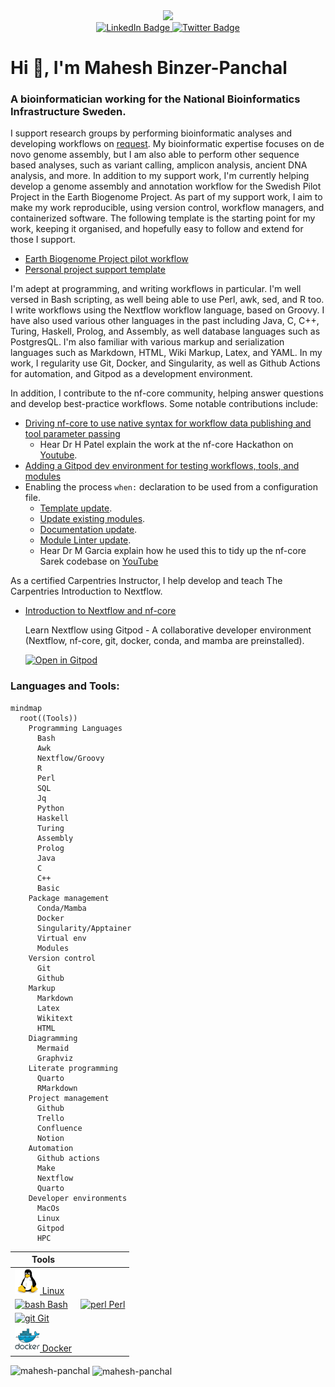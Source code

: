 <div id="header" align="center">
  <img src="https://media.giphy.com/media/qgQUggAC3Pfv687qPC/giphy.gif" width="100"/>
</div>
<div id="badges" align="center">
  <a href="https://www.linkedin.com/in/mahesh-binzer-panchal-79a726a2/" target="blank">
    <img src="https://img.shields.io/badge/LinkedIn-blue?style=for-the-badge&logo=linkedin&logoColor=white" alt="LinkedIn Badge"/>
  </a>
  <a href="https://twitter.com/arcane_mahesh" target="blank">
    <img src="https://img.shields.io/twitter/follow/arcane_mahesh?logo=twitter&style=for-the-badge" alt="Twitter Badge"/>
  </a>
</div>

# Hi 👋, I'm Mahesh Binzer-Panchal
### A bioinformatician working for the National Bioinformatics Infrastructure Sweden.

I support research groups by performing bioinformatic analyses and developing workflows on [request](https://nbis.se/support/support.html). 
My bioinformatic expertise focuses on de novo genome assembly, but I am also able to perform other sequence based analyses, such as variant 
calling, amplicon analysis, ancient DNA analysis, and more. In addition to my support work, I'm currently helping develop a genome assembly 
and annotation workflow for the Swedish Pilot Project in the Earth Biogenome Project. As part of my support work, I aim to make my work 
reproducible, using version control, workflow managers, and containerized software. The following template is the starting point for my work, 
keeping it organised, and hopefully easy to follow and extend for those I support.

- [Earth Biogenome Project pilot workflow](https://github.com/NBISweden/Earth-Biogenome-Project-pilot)
- [Personal project support template](https://github.com/mahesh-panchal/NBIS_project_template)

I'm adept at programming, and writing workflows in particular. I'm well versed in Bash scripting, as well being able to use Perl, awk, sed, 
and R too. I write workflows using the Nextflow workflow language, based on Groovy. I have also used various other languages in the past 
including Java, C, C++, Turing, Haskell, Prolog, and Assembly, as well database languages such as PostgresQL. I'm also familiar with various 
markup and serialization languages such as Markdown, HTML, Wiki Markup, Latex, and YAML. In my work, I regularity use Git, Docker, and Singularity, 
as well as Github Actions for automation, and Gitpod as a development environment.

In addition, I contribute to the nf-core community, helping answer questions and develop best-practice workflows. Some notable contributions
include:

- [Driving nf-core to use native syntax for workflow data publishing and tool parameter passing](https://github.com/nf-core/rnaseq/pull/701)
  - Hear Dr H Patel explain the work at the nf-core Hackathon on [Youtube](https://www.youtube.com/watch?v=Lo2jXn8tHU0).
- [Adding a Gitpod dev environment for testing workflows, tools, and modules](https://github.com/nf-core/tools/pull/1384)
- Enabling the process `when:` declaration to be used from a configuration file.
  - [Template update](https://github.com/nf-core/tools/pull/1393).
  - [Update existing modules](https://github.com/nf-core/modules/pull/1261).
  - [Documentation update](https://github.com/nf-core/nf-co.re/pull/1012).
  - [Module Linter update](https://github.com/nf-core/tools/pull/1397).
  - Hear Dr M Garcia explain how he used this to tidy up the nf-core Sarek codebase on [YouTube](https://www.youtube.com/watch?v=17NqUsh73BU) 

As a certified Carpentries Instructor, I help develop and teach The Carpentries Introduction to Nextflow.

- [Introduction to Nextflow and nf-core](https://github.com/carpentries-incubator/workflows-nextflow)
  
  Learn Nextflow using Gitpod - A collaborative developer environment (Nextflow, nf-core, git, docker, conda, and mamba are preinstalled).
  
  [![Open in Gitpod](https://gitpod.io/button/open-in-gitpod.svg)](https://gitpod.io/#https://github.com/carpentries-incubator/workflows-nextflow) 

### Languages and Tools:

```mermaid
mindmap
  root((Tools))
    Programming Languages
      Bash
      Awk
      Nextflow/Groovy
      R
      Perl
      SQL
      Jq
      Python
      Haskell
      Turing
      Assembly
      Prolog
      Java
      C
      C++
      Basic
    Package management
      Conda/Mamba
      Docker
      Singularity/Apptainer
      Virtual env
      Modules
    Version control
      Git
      Github
    Markup
      Markdown
      Latex
      Wikitext
      HTML
    Diagramming
      Mermaid
      Graphviz
    Literate programming
      Quarto
      RMarkdown
    Project management
      Github
      Trello
      Confluence
      Notion
    Automation
      Github actions
      Make
      Nextflow
      Quarto
    Developer environments
      MacOs
      Linux
      Gitpod
      HPC
```

| Tools |   |
|----|---|
| <a href="https://www.linux.org/" target="_blank" rel="noreferrer"><img src="https://raw.githubusercontent.com/devicons/devicon/master/icons/linux/linux-original.svg" alt="linux" width="40" height="40"/> Linux</a> | |
| <a href="https://www.gnu.org/software/bash/" target="_blank" rel="noreferrer"><img src="https://www.vectorlogo.zone/logos/gnu_bash/gnu_bash-icon.svg" alt="bash" width="40" height="40"/> Bash</a> | <a href="https://www.perl.org/" target="_blank" rel="noreferrer"><img src="https://api.iconify.design/logos-perl.svg" alt="perl" width="40" height="40"/> Perl</a> |
| <a href="https://git-scm.com/" target="_blank" rel="noreferrer"><img src="https://www.vectorlogo.zone/logos/git-scm/git-scm-icon.svg" alt="git" width="40" height="40"/> Git</a> | |
| <a href="https://www.docker.com/" target="_blank" rel="noreferrer"><img src="https://raw.githubusercontent.com/devicons/devicon/master/icons/docker/docker-original-wordmark.svg" alt="docker" width="40" height="40"/> Docker</a> | |

<p><img align="left" src="https://github-readme-stats.vercel.app/api/top-langs?username=mahesh-panchal&show_icons=true&locale=en&layout=compact" alt="mahesh-panchal" /></p>

<p>&nbsp;<img align="center" src="https://github-readme-stats.vercel.app/api?username=mahesh-panchal&show_icons=true&locale=en" alt="mahesh-panchal" /></p>
